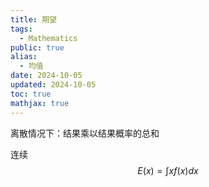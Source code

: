 ```yaml
---
title: 期望
tags:
  - Mathematics
public: true
alias:
  - 均值
date: 2024-10-05
updated: 2024-10-05
toc: true
mathjax: true
---
```




离散情况下：结果乘以结果概率的总和

连续 $$E(x) = \int xf(x)dx$$


